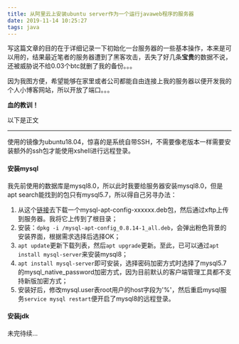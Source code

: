 ```yaml
---
title: 从阿里云上安装ubuntu server作为一个运行javaweb程序的服务器
date: 2019-11-14 10:25:27
tags: java
---
```


写这篇文章的目的在于详细记录一下初始化一台服务器的一些基本操作，本来是可以用的，结果最近笔者的服务器遭到了黑客攻击，丢失了好几条**宝贵**的数据不说，还被威胁说不给0.03个btc就删了我的备份。。。

因为我图方便，希望能够在家里或者公司都能自由连接上我的服务器以便开发我的个人小博客网站，所以开放了端口。。。

**血的教训！**

以下是正文

---

使用的镜像为ubuntu18.04，惊喜的是系统自带SSH，不需要像老版本一样需要安装额外的ssh包才能使用xshell进行远程登录。

#### 安装mysql

我先前使用的数据库是mysql8.0，所以此时我要给服务器安装mysql8.0，但是apt search能找到的包只有mysql5.7，所以得自己另寻办法：

1. 从这个[链接](https://dev.mysql.com/downloads/repo/apt/)去下载一个mysql-apt-config-xxxxxx.deb包，然后通过xftp上传到服务器。我将它上传到了根目录；
2. 安装：`dpkg -i /mysql-apt-config_0.8.14-1_all.deb`，会弹出粉色背景的安装界面，根据需求选择后选择OK；
3. `apt update`更新下载列表，然后`apt upgrade`更新。至此，已可以通过`apt install mysql-server`来安装mysql8；
4. `apt install mysql-server`即可安装，选择密码加密方式时选择了mysql5.7的mysql_native_password加密方式，因为目前默认的客户端管理工具都不支持新版加密方式；
5. 安装好后，修改mysql.user表root用户的host字段为'%'，然后重启mysql服务`service mysql restart`便开启了mysql8的远程登录。

#### 安装jdk

未完待续...
